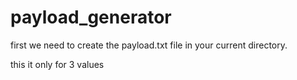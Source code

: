 # payload_generator
first we need to create the payload.txt file in your current directory.

this it only for 3 values
